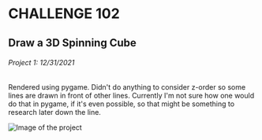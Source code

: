 # CHALLENGE 102
## Draw a 3D Spinning Cube
###### Project 1: 12/31/2021

Rendered using pygame.
Didn't do anything to consider z-order so some lines are drawn in front of other lines. Currently I'm not sure how one would do that in pygame, if it's even possible, so that might be something to research later down the line.

![Image of the project](/image.png)